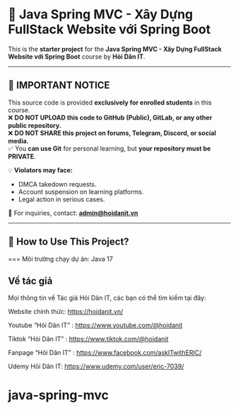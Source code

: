 # 🚀 Java Spring MVC - Xây Dựng FullStack Website với Spring Boot

This is the **starter project** for the **Java Spring MVC - Xây Dựng FullStack Website với Spring Boot** course by **Hỏi Dân IT**.

---

## 📢 IMPORTANT NOTICE  
This source code is provided **exclusively for enrolled students** in this course.  
❌ **DO NOT UPLOAD this code to GitHub (Public), GitLab, or any other public repository.**  
❌ **DO NOT SHARE this project on forums, Telegram, Discord, or social media.**  
✅ You **can use Git** for personal learning, but **your repository must be PRIVATE**.

💡 **Violators may face:**  
- DMCA takedown requests.  
- Account suspension on learning platforms.  
- Legal action in serious cases.  

📩 For inquiries, contact: **admin@hoidanit.vn**

---

## 📖 How to Use This Project?

===
Môi trường chạy dự án: Java 17

## Về tác giả
Mọi thông tin về Tác giả Hỏi Dân IT, các bạn có thể tìm kiếm tại đây:

Website chính thức: https://hoidanit.vn/

Youtube “Hỏi Dân IT” : https://www.youtube.com/@hoidanit

Tiktok “Hỏi Dân IT” :  https://www.tiktok.com/@hoidanit

Fanpage “Hỏi Dân IT” : https://www.facebook.com/askITwithERIC/

Udemy Hỏi Dân IT: https://www.udemy.com/user/eric-7039/

# java-spring-mvc
